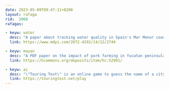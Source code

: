 ```yaml
---
date: 2023-05-09T09:47:11+0200
layout: rafaga
rid:  2060
rafagas:

- keyw: water
  desc: "A paper about tracking water quality in Spain's Mar Menor coastal lagoon with Sentinel-2 and Landsat-8 imagery"
  link: https://www.mdpi.com/2072-4292/14/12/2744

- keyw: mayan
  desc: "A PDF paper on the impact of pork farming in Yucatan peninsula and its relationship with the \"Mayan Train\", export-driven communities, and Mayan communities protecting water and land"
  link: https://hcommons.org/deposits/item/hc:52991/

- keyw: ai
  desc: "\"Touring Test\" is an online game to guess the name of a city from literature and art created by a generative artificial intelligence"
  link: https://touringtest.net/play
---
```


